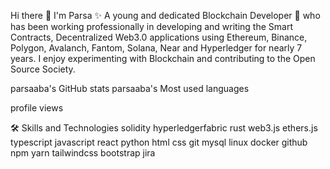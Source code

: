  Hi there 👋
 I'm Parsa ✨
A young and dedicated Blockchain Developer 🚀 who has been working professionally in developing and writing the Smart Contracts, 
Decentralized Web3.0 applications using Ethereum, Binance, Polygon, Avalanch, Fantom, Solana, Near and Hyperledger for nearly 7 years.
I enjoy experimenting with Blockchain and contributing to the Open Source Society.


parsaaba's GitHub stats parsaaba's Most used languages

profile views

🛠️ Skills and Technologies
solidity hyperledgerfabric rust web3.js ethers.js typescript javascript react python html css git mysql linux docker github npm yarn tailwindcss bootstrap jira
<!--

-->

